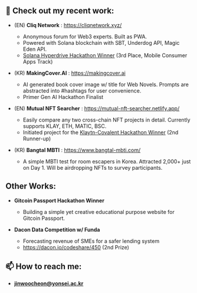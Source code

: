 ## 👋 Check out my recent work:

- (EN) **Cliq Network** : https://cliqnetwork.xyz/
  - Anonymous forum for Web3 experts. Built as PWA.
  - Powered with Solana blockchain with SBT, Underdog API, Magic Eden API.
  - [Solana Hyperdrive Hackathon Winner](https://solana.com/news/solana-hyperdrive-hackathon-winners) (3rd Place, Mobile Consumer Apps Track)

- (KR) **MakingCover.AI** : https://makingcover.ai
  - AI generated book cover image w/ title for Web Novels. Prompts are abstracted into #hashtags for user convenience.
  - Primer Gen AI Hackathon Finalist
  
- (EN) **Mutual NFT Searcher** : https://mutual-nft-searcher.netlify.app/
  - Easily compare any two cross-chain NFT projects in detail. Currently supports KLAY, ETH, MATIC, BSC.
  - Initiated project for the [Klaytn-Covalent Hackathon Winner](https://klaytn.foundation/klaytn-covalent-hackathon-2022-winners/) (2nd Runner-up)

- (KR) **Bangtal MBTI** : https://www.bangtal-mbti.com/
  - A simple MBTI test for room escapers in Korea. Attracted 2,000+ just on Day 1. Will be airdropping NFTs to survey participants.


## Other Works:

- **Gitcoin Passport Hackathon Winner**
  - Building a simple yet creative educational purpose website for Gitcoin Passport.
  
- **Dacon Data Competition w/ Funda**
  - Forecasting revenue of SMEs for a safer lending system
  - https://dacon.io/codeshare/450 (2nd Prize)

## 📫 How to reach me:
- **jinwoocheon@yonsei.ac.kr**
